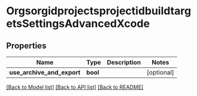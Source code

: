 # OrgsorgidprojectsprojectidbuildtargetsSettingsAdvancedXcode

## Properties
Name | Type | Description | Notes
------------ | ------------- | ------------- | -------------
**use_archive_and_export** | **bool** |  | [optional] 

[[Back to Model list]](../README.md#documentation-for-models) [[Back to API list]](../README.md#documentation-for-api-endpoints) [[Back to README]](../README.md)


